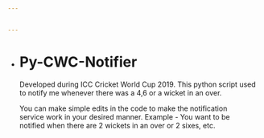 ```yaml
---


---
```


<ul>
<li>
<h1 id="py-cwc-notifier">Py-CWC-Notifier</h1>
<p>Developed during ICC Cricket World Cup 2019. This python script used<br>
to notify me whenever there was a 4,6 or a wicket in an over.</p>
<p>You can make simple edits in the code to make the notification<br>
service work in your desired manner. Example - You want to be<br>
notified when there are 2 wickets in an over or 2 sixes, etc.</p>
</li>
</ul>

